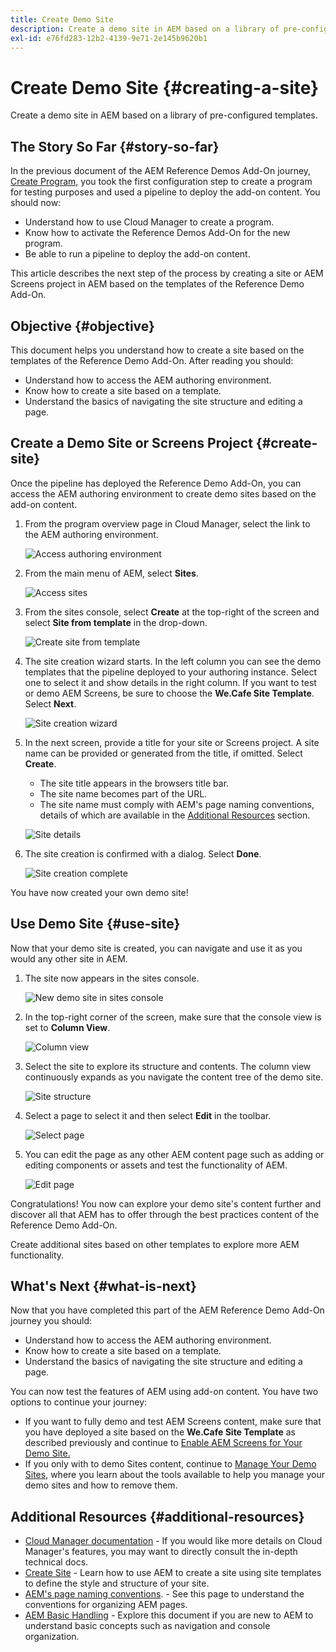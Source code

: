 ```yaml
---
title: Create Demo Site
description: Create a demo site in AEM based on a library of pre-configured templates.
exl-id: e76fd283-12b2-4139-9e71-2e145b9620b1
---
```

# Create Demo Site {#creating-a-site}

Create a demo site in AEM based on a library of pre-configured templates.

## The Story So Far {#story-so-far}

In the previous document of the AEM Reference Demos Add-On journey, [Create Program,](create-program.md) you took the first configuration step to create a program for testing purposes and used a pipeline to deploy the add-on content. You should now:

* Understand how to use Cloud Manager to create a program.
* Know how to activate the Reference Demos Add-On for the new program.
* Be able to run a pipeline to deploy the add-on content.

This article describes the next step of the process by creating a site or AEM Screens project in AEM based on the templates of the Reference Demo Add-On.

## Objective {#objective}

This document helps you understand how to create a site based on the templates of the Reference Demo Add-On. After reading you should:

* Understand how to access the AEM authoring environment.
* Know how to create a site based on a template.
* Understand the basics of navigating the site structure and editing a page.

## Create a Demo Site or Screens Project {#create-site}

Once the pipeline has deployed the Reference Demo Add-On, you can access the AEM authoring environment to create demo sites based on the add-on content.

1. From the program overview page in Cloud Manager, select the link to the AEM authoring environment.

   ![Access authoring environment](assets/access-author.png)

1. From the main menu of AEM, select **Sites**.

   ![Access sites](assets/access-sites.png)

1. From the sites console, select **Create** at the top-right of the screen and select **Site from template** in the drop-down.

   ![Create site from template](assets/create-site-from-template.png)

1. The site creation wizard starts. In the left column you can see the demo templates that the pipeline deployed to your authoring instance. Select one to select it and show details in the right column. If you want to test or demo AEM Screens, be sure to choose the **We.Cafe Site Template**. Select **Next**.

   ![Site creation wizard](assets/site-creation-wizard.png)

1. In the next screen, provide a title for your site or Screens project. A site name can be provided or generated from the title, if omitted. Select **Create**.

   * The site title appears in the browsers title bar.
   * The site name becomes part of the URL.
   * The site name must comply with AEM's page naming conventions, details of which are available in the [Additional Resources](#additional-resources) section.

   ![Site details](assets/site-details.png)

1. The site creation is confirmed with a dialog. Select **Done**.

   ![Site creation complete](assets/site-creation-complete.png)

You have now created your own demo site!

## Use Demo Site {#use-site}

Now that your demo site is created, you can navigate and use it as you would any other site in AEM.

1. The site now appears in the sites console.

   ![New demo site in sites console](assets/new-demo-site.png)

1. In the top-right corner of the screen, make sure that the console view is set to **Column View**.

   ![Column view](assets/column-view.png)

1. Select the site to explore its structure and contents. The column view continuously expands as you navigate the content tree of the demo site.

   ![Site structure](assets/site-structure.png)

1. Select a page to select it and then select **Edit** in the toolbar.

   ![Select page](assets/select-page.png)

1. You can edit the page as any other AEM content page such as adding or editing components or assets and test the functionality of AEM.

   ![Edit page](assets/edit-page.png)

Congratulations! You now can explore your demo site's content further and discover all that AEM has to offer through the best practices content of the Reference Demo Add-On.

Create additional sites based on other templates to explore more AEM functionality.

## What's Next {#what-is-next}

Now that you have completed this part of the AEM Reference Demo Add-On journey you should:

* Understand how to access the AEM authoring environment.
* Know how to create a site based on a template.
* Understand the basics of navigating the site structure and editing a page.

You can now test the features of AEM using add-on content. You have two options to continue your journey:

* If you want to fully demo and test AEM Screens content, make sure that you have deployed a site based on the **We.Cafe Site Template** as described previously and continue to [Enable AEM Screens for Your Demo Site.](screens.md)
* If you only with to demo Sites content, continue to [Manage Your Demo Sites,](manage.md) where you learn about the tools available to help you manage your demo sites and how to remove them.

## Additional Resources {#additional-resources}

* [Cloud Manager documentation](https://experienceleague.adobe.com/docs/experience-manager-cloud-service/onboarding/onboarding-concepts/cloud-manager-introduction.html) - If you would like more details on Cloud Manager's features, you may want to directly consult the in-depth technical docs.
* [Create Site](/help/sites-cloud/administering/site-creation/create-site.md) - Learn how to use AEM to create a site using site templates to define the style and structure of your site.
* [AEM's page naming conventions](/help/sites-cloud/authoring/fundamentals/organizing-pages.md#page-name-restrictions-and-best-practices). - See this page to understand the conventions for organizing AEM pages.
* [AEM Basic Handling](/help/sites-cloud/authoring/getting-started/basic-handling.md) - Explore this document if you are new to AEM to understand basic concepts such as navigation and console organization.
